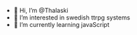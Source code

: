 - 👋 Hi, I’m @Thalaski
- 👀 I’m interested in swedish ttrpg systems
- 🌱 I’m currently learning javaScript


<!---
Thalaski/Thalaski is a ✨ special ✨ repository because its `README.md` (this file) appears on your GitHub profile.
You can click the Preview link to take a look at your changes.
--->
